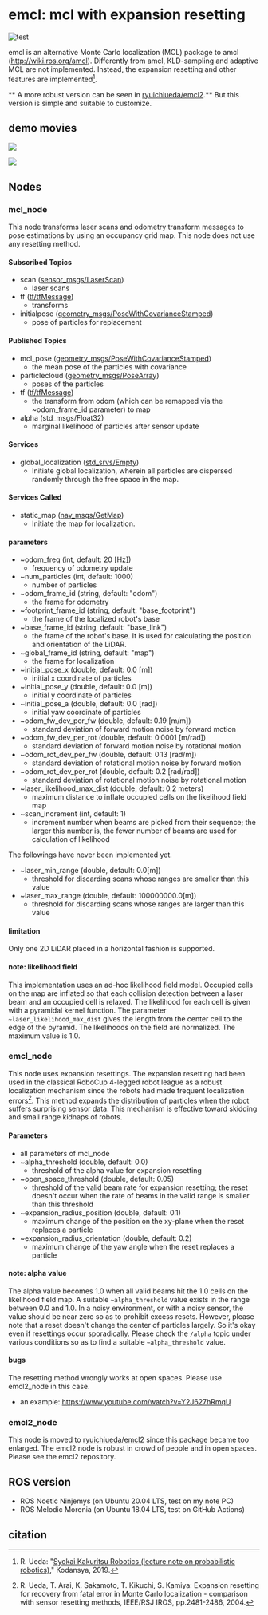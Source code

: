 # emcl: mcl with expansion resetting

![test](https://github.com/ryuichiueda/emcl/actions/workflows/test.yml/badge.svg)

emcl is an alternative Monte Carlo localization (MCL) package to amcl (http://wiki.ros.org/amcl). Differently from amcl, KLD-sampling and adaptive MCL are not implemented. Instead, the expansion resetting and other features are implemented[^1].

** A more robust version can be seen in [ryuichiueda/emcl2](https://github.com/ryuichiueda/emcl2).** But this version is simple and suitable to customize. 

## demo movies 

[![](https://img.youtube.com/vi/X4zXKi0mr0I/0.jpg)](https://www.youtube.com/watch?v=X4zXKi0mr0I)

[![](https://img.youtube.com/vi/mGkNZUbasXo/0.jpg)](https://www.youtube.com/watch?v=mGkNZUbasXo)

## Nodes

### mcl_node

This node transforms laser scans and odometry transform messages to pose estimations by using an occupancy grid map. This node does not use any resetting method. 

#### Subscribed Topics 

* scan ([sensor_msgs/LaserScan](http://docs.ros.org/en/api/sensor_msgs/html/msg/LaserScan.html))
    * laser scans
* tf ([tf/tfMessage](http://docs.ros.org/en/api/tf/html/msg/tfMessage.html))
    * transforms
* initialpose ([geometry_msgs/PoseWithCovarianceStamped](http://docs.ros.org/en/melodic/api/geometry_msgs/html/msg/PoseWithCovarianceStamped.html))
    * pose of particles for replacement

#### Published Topics

* mcl_pose ([geometry_msgs/PoseWithCovarianceStamped](http://docs.ros.org/en/api/geometry_msgs/html/msg/PoseWithCovarianceStamped.html))
    * the mean pose of the particles with covariance
* particlecloud ([geometry_msgs/PoseArray](http://docs.ros.org/en/api/geometry_msgs/html/msg/PoseArray.html))
    * poses of the particles
* tf ([tf/tfMessage](http://docs.ros.org/en/api/tf/html/msg/tfMessage.html))
    * the transform from odom (which can be remapped via the ~odom_frame_id parameter) to map
* alpha (std_msgs/Float32)
    * marginal likelihood of particles after sensor update

#### Services

* global_localization ([std_srvs/Empty](http://docs.ros.org/en/api/std_srvs/html/srv/Empty.html))
    * Initiate global localization, wherein all particles are dispersed randomly through the free space in the map.

#### Services Called

* static_map ([nav_msgs/GetMap](http://docs.ros.org/en/api/nav_msgs/html/srv/GetMap.html))
    * Initiate the map for localization.

#### parameters

* ~odom_freq (int, default: 20 [Hz])
    * frequency of odometry update
* ~num_particles (int, default: 1000)
    * number of particles
* ~odom_frame_id (string, default: "odom")
    * the frame for odometry
* ~footprint_frame_id (string, default: "base_footprint")
    * the frame of the localized robot's base
* ~base_frame_id (string, default: "base_link")
    * the frame of the robot's base. It is used for calculating the position and orientation of the LiDAR.
* ~global_frame_id (string, default: "map")
    * the frame for localization 
* ~initial_pose_x (double, default: 0.0 [m])
    * initial x coordinate of particles
* ~initial_pose_y (double, default: 0.0 [m])
    * initial y coordinate of particles
* ~initial_pose_a (double, default: 0.0 [rad])
    * initial yaw coordinate of particles
* ~odom_fw_dev_per_fw (double, default: 0.19 [m/m])
    * standard deviation of forward motion noise by forward motion
* ~odom_fw_dev_per_rot (double, default: 0.0001 [m/rad])
    * standard deviation of forward motion noise by rotational motion
* ~odom_rot_dev_per_fw (double, default: 0.13 [rad/m])
    * standard deviation of rotational motion noise by forward motion
* ~odom_rot_dev_per_rot (double, default: 0.2 [rad/rad])
    * standard deviation of rotational motion noise by rotational motion
* ~laser_likelihood_max_dist (double, default: 0.2 meters)
    * maximum distance to inflate occupied cells on the likelihood field map
* ~scan_increment (int, default: 1)
    * increment number when beams are picked from their sequence; the larger this number is, the fewer number of beams are used for calculation of likelihood


The followings have never been implemented yet.

* ~laser_min_range (double, default: 0.0[m])
    * threshold for discarding scans whose ranges are smaller than this value 
* ~laser_max_range (double, default: 100000000.0[m])
    * threshold for discarding scans whose ranges are larger than this value 

#### limitation

Only one 2D LiDAR placed in a horizontal fashion is supported.

#### note: likelihood field

This implementation uses an ad-hoc likelihood field model. Occupied cells on the map are inflated so that each collision detection between a laser beam and an occupied cell is relaxed. The likelihood for each cell is given with a pyramidal kernel function. The parameter `~laser_likelihood_max_dist` gives the length from the center cell to the edge of the pyramid. The likelihoods on the field are normalized. The maximum value is 1.0. 

### emcl_node

This node uses expansion resettings. The expansion resetting had been used in the classical RoboCup 4-legged robot league as a robust localization mechanism since the robots had made frequent localization errors[^2]. This method expands the distribution of particles when the robot suffers surprising sensor data. This mechanism is effective toward skidding and small range kidnaps of robots. 


#### Parameters

* all parameters of mcl_node
* ~alpha_threshold (double, default: 0.0)
    * threshold of the alpha value for expansion resetting
* ~open_space_threshold (double, default: 0.05)
    * threshold of the valid beam rate for expansion resetting; the reset doesn't occur when the rate of beams in the valid range is smaller than this threshold
* ~expansion_radius_position (double, default: 0.1)
    * maximum change of the position on the xy-plane when the reset replaces a particle
* ~expansion_radius_orientation (double, default: 0.2)
    * maximum change of the yaw angle when the reset replaces a particle


#### note: alpha value

The alpha value becomes 1.0 when all valid beams hit the 1.0 cells on the likelihood field map. A suitable `~alpha_threshold` value exists in the range between 0.0 and 1.0. In a noisy environment, or with a noisy sensor, the value should be near zero so as to prohibit excess resets. However, please note that a reset doesn't change the center of particles largely. So it's okay even if resettings occur sporadically. Please check the `/alpha` topic under various conditions so as to find a suitable `~alpha_threshold` value. 

#### bugs

The resetting method wrongly works at open spaces. Please use emcl2_node in this case. 

* an example: https://www.youtube.com/watch?v=Y2J627hRmqU


### emcl2_node

This node is moved to [ryuichiueda/emcl2](https://github.com/ryuichiueda/emcl2) since this package became too enlarged. The emcl2 node is robust in crowd of people and in open spaces. Please see the emcl2 repository.

## ROS version 

* ROS Noetic Ninjemys (on Ubuntu 20.04 LTS, test on my note PC)
* ROS Melodic Morenia (on Ubuntu 18.04 LTS, test on GitHub Actions)


## citation

[^1]: R. Ueda: "[Syokai Kakuritsu Robotics (lecture note on probabilistic robotics)](https://www.amazon.co.jp/dp/B082SN3VTD)," Kodansya, 2019.

[^2]: R. Ueda, T. Arai, K. Sakamoto, T. Kikuchi, S. Kamiya: Expansion resetting for recovery from fatal error in Monte Carlo localization - comparison with sensor resetting methods, IEEE/RSJ IROS, pp.2481-2486, 2004. 

